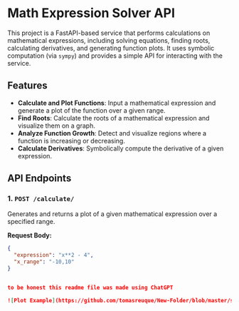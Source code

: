# Math Expression Solver API

This project is a FastAPI-based service that performs calculations on mathematical expressions, including solving equations, finding roots, calculating derivatives, and generating function plots. It uses symbolic computation (via `sympy`) and provides a simple API for interacting with the service.

## Features

- **Calculate and Plot Functions**: Input a mathematical expression and generate a plot of the function over a given range.
- **Find Roots**: Calculate the roots of a mathematical expression and visualize them on a graph.
- **Analyze Function Growth**: Detect and visualize regions where a function is increasing or decreasing.
- **Calculate Derivatives**: Symbolically compute the derivative of a given expression.

## API Endpoints

### 1. `POST /calculate/`
Generates and returns a plot of a given mathematical expression over a specified range.

**Request Body:**
```json
{
  "expression": "x**2 - 4",
  "x_range": "-10,10"
}


to be honest this readme file was made using ChatGPT

![Plot Example](https://github.com/tomasreuque/New-Folder/blob/master/static/plot.png)

